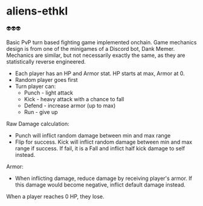 # aliens-ethkl
👽👽👽

Basic PvP turn based fighting game implemented onchain. Game mechanics design is from one of the minigames of a Discord bot, Dank Memer. Mechanics are similar, but not necessarily exactly the same, as they are statistically reverse engineered.

- Each player has an HP and Armor stat. HP starts at max, Armor at 0.
- Random player goes first
- Turn player can:
  - Punch - light attack
  - Kick - heavy attack with a chance to fall
  - Defend - increase armor (up to max)
  - Run - give up

Raw Damage calculation:
- Punch will inflict random damage between min and max range
- Flip for success. Kick will inflict random damage between min and max range if success. If fail, it is a Fall and inflict half kick damage to self instead.

Armor:
- When inflicting damage, reduce damage by receiving player's armor. If this damage would become negative, inflict default damage instead.

When a player reaches 0 HP, they lose.